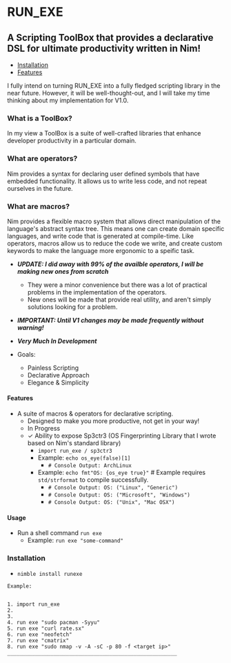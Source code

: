 # RUN_EXE


## A Scripting ToolBox that provides a declarative DSL for ultimate productivity written in Nim!

- [Installation](#installation)
- [Features](#features)


I fully intend on turning RUN_EXE into a fully fledged scripting library in the near future.
However, it will be well-thought-out, and I will take my time thinking about my implementation for V1.0.

### What is a ToolBox?
In my view a ToolBox is a suite of well-crafted libraries that enhance developer productivity in a particular domain.

### What are operators?
Nim provides a syntax for declaring user defined symbols that have embedded functionality.
It allows us to write less code, and not repeat ourselves in the future.

### What are macros?
Nim provides a flexible macro system that allows direct manipulation of the language's abstract syntax tree.
This means one can create domain specific languages, and write code that is generated at compile-time. Like operators, macros allow us to reduce the code we write, and create custom keywords to make the language more ergonomic to a speific task.

  
  - ***UPDATE: I did away with 99% of the availble operators, I will be making new ones from scratch***
    - They were a minor convenience but there was a lot of practical problems in the implementation of the operators.
    - New ones will be made that provide real utility, and aren't simply solutions looking for a problem. 
  
  - ***IMPORTANT: Until V1 changes may be made frequently without warning!***

  - ***Very Much In Development***
  

  - Goals:
    - Painless Scripting 
    - Declarative Approach 
    - Elegance & Simplicity

  
#### Features
- A suite of macros & operators for declarative scripting.
     - Designed to make you more productive, not get in your way!
     - In Progress
  - ✓ Ability to expose Sp3ctr3 (OS Fingerprinting Library that I wrote based on Nim's standard library)
       - ```import run_exe / sp3ctr3```
     - Example: `echo os_eye(false)[1]` 
       - `# Console Output: ArchLinux`
     - Example: `echo fmt"OS: {os_eye true}"` # Example requires `std/strformat` to compile successfully.
       - `# Console Output: OS: ("Linux", "Generic")`
       - `# Console Output: OS: ("Microsoft", "Windows")`
       - `# Console Output: OS: ("Unix", "Mac OSX")`



#### Usage


- Run a shell command `run exe` 
    - Example: `run exe "some-command"`


### Installation

- `nimble install runexe`


```
Example:


1. import run_exe
2.
3.
4. run exe "sudo pacman -Syyu"
5. run exe "curl rate.sx"
6. run exe "neofetch"
7. run exe "cmatrix"
8. run exe "sudo nmap -v -A -sC -p 80 -f <target ip>"
_______________________________________________________

```
